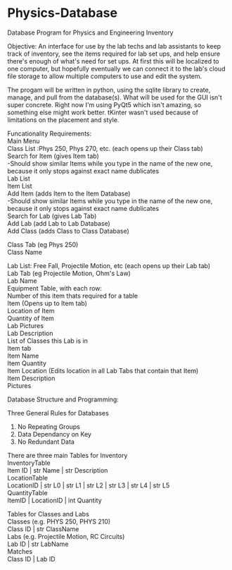# Physics-Database
Database Program for Physics and Engineering Inventory

Objective: An interface for use by the lab techs and lab assistants to keep track of inventory, see the items required for lab set ups, and help ensure there's enough of what's need for set ups. At first this will be localized to one computer, but hopefully eventually we can connect it to the lab's cloud file storage to allow multiple computers to use and edit the system.

The progam will be written in python, using the sqlite library to create, manage, and pull from the database(s). What will be used for the GUI isn't super concrete. Right now I'm using PyQt5 which isn't amazing, so something else might work better. tKinter wasn't used because of limitations on the placement and style.

Funcationality Requirements:  
    Main Menu  
        Class List :Phys 250, Phys 270, etc. (each opens up their Class tab)  
        Search  for Item (gives Item tab)  
             -Should show similar Items while you type in the name of the new one,  
                because it only stops against exact name dublicates  
        Lab List  
        Item List  
        Add Item (adds Item to the Item Database)  
             -Should show similar Items while you type in the name of the new one,  
                because it only stops against exact name dublicates</br>
        Search for Lab (gives Lab Tab)  
        Add Lab (add Lab to Lab Database)  
        Add Class (adds Class to Class Database)

Class Tab (eg Phys 250)  
Class Name

Lab List: Free Fall, Projectile Motion, etc (each opens up their Lab tab)  
    Lab Tab (eg Projectile Motion, Ohm's Law)  
        Lab Name  
        Equipment Table, with each row:  
            Number of this item thats required for a table  
            Item (Opens up to Item tab)  
            Location of Item  
            Quantity of Item  
        Lab Pictures  
        Lab Description  
        List of Classes this Lab is in  
    Item tab  
        Item Name  
        Item Quantity  
        Item Location (Edits location in all Lab Tabs that contain that Item)  
        Item Description  
        Pictures  


Database Structure and Programming:

Three General Rules for Databases
<ol>
    <li>No Repeating Groups</li>
    <li>Data Dependancy on Key</li>
    <li>No Redundant Data</li>
</ol>

<p>There are three main Tables for Inventory</br>
  InventoryTable</br>
    Item ID | str Name | str Description</br>
  LocationTable</br>
    LocationID | str L0 | str L1 | str L2 | str L3 | str L4 | str L5</br>
  QuantityTable</br>
    ItemID | LocationID | int Quantity<p>

<p>Tables for Classes and Labs</br>
  Classes (e.g. PHYS 250, PHYS 210)</br>
    Class ID | str ClassName</br>
  Labs (e.g. Projectile Motion, RC Circuits)</br>
    Lab ID | str LabName</br>
  Matches</br>
    Class ID | Lab ID</br>

